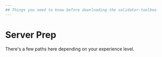 ```yaml
---
## Things you need to know before downloading the validator-toolbox
---
```


# Server Prep

There's a few paths here depending on your experience level.

